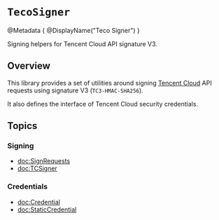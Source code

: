 #  ``TecoSigner``

@Metadata {
    @DisplayName("Teco Signer")
}

Signing helpers for Tencent Cloud API signature V3.

## Overview

This library provides a set of utilities around signing [Tencent Cloud](https://www.tencentcloud.com) API requests using signature V3 (`TC3-HMAC-SHA256`).

It also defines the interface of Tencent Cloud security credentials.

## Topics

### Signing

- <doc:SignRequests>
- <doc:TCSigner>

### Credentials

- <doc:Credential>
- <doc:StaticCredential>
